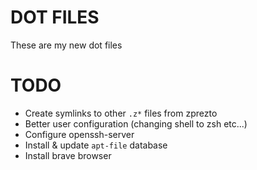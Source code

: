 # DOT FILES
These are my new dot files

# TODO
- Create symlinks to other `.z*` files from zprezto
- Better user configuration (changing shell to zsh etc...)
- Configure openssh-server
- Install & update `apt-file` database
- Install brave browser
